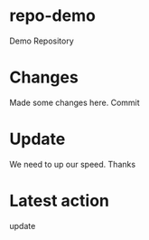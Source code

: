 # repo-demo
Demo Repository

# Changes
Made some changes here. Commit

# Update
We need to up our speed. Thanks

# Latest action
update